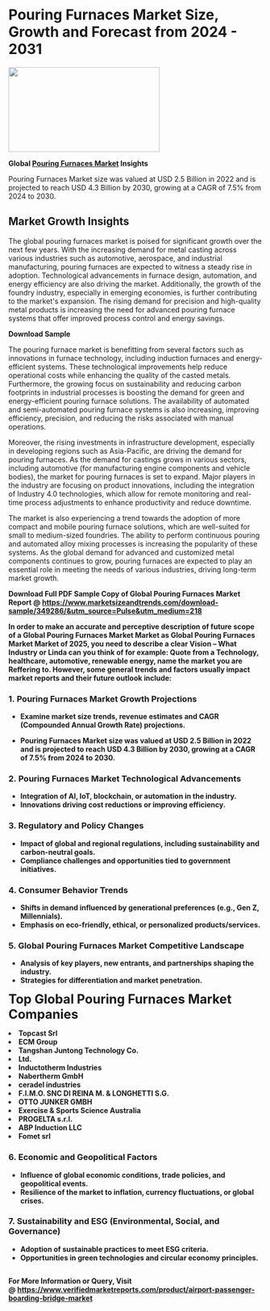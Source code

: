 <H1>Pouring Furnaces Market Size, Growth and Forecast from 2024 - 2031</H1><img class="aligncenter size-medium wp-image-584254" src="https://thirdeyenews.in/wp-content/uploads/2024/09/Global-Market-Research-300x168.jpeg" alt="" width="300" height="168" /><p><strong>Global&nbsp;<a href="https://www.marketsizeandtrends.com/download-sample/349286/&amp;utm_source=Pulse&amp;utm_medium=218">Pouring Furnaces Market</a> Insights</strong></p><p>Pouring Furnaces Market size was valued at USD 2.5 Billion in 2022 and is projected to reach USD 4.3 Billion by 2030, growing at a CAGR of 7.5% from 2024 to 2030.</p><p><h2>Market Growth Insights</h2> <p>The global pouring furnaces market is poised for significant growth over the next few years. With the increasing demand for metal casting across various industries such as automotive, aerospace, and industrial manufacturing, pouring furnaces are expected to witness a steady rise in adoption. Technological advancements in furnace design, automation, and energy efficiency are also driving the market. Additionally, the growth of the foundry industry, especially in emerging economies, is further contributing to the market's expansion. The rising demand for precision and high-quality metal products is increasing the need for advanced pouring furnace systems that offer improved process control and energy savings.</p> <p><strong>Download Sample</strong></p> <p>The pouring furnace market is benefitting from several factors such as innovations in furnace technology, including induction furnaces and energy-efficient systems. These technological improvements help reduce operational costs while enhancing the quality of the casted metals. Furthermore, the growing focus on sustainability and reducing carbon footprints in industrial processes is boosting the demand for green and energy-efficient pouring furnace solutions. The availability of automated and semi-automated pouring furnace systems is also increasing, improving efficiency, precision, and reducing the risks associated with manual operations.</p> <p>Moreover, the rising investments in infrastructure development, especially in developing regions such as Asia-Pacific, are driving the demand for pouring furnaces. As the demand for castings grows in various sectors, including automotive (for manufacturing engine components and vehicle bodies), the market for pouring furnaces is set to expand. Major players in the industry are focusing on product innovations, including the integration of Industry 4.0 technologies, which allow for remote monitoring and real-time process adjustments to enhance productivity and reduce downtime.</p> <p>The market is also experiencing a trend towards the adoption of more compact and mobile pouring furnace solutions, which are well-suited for small to medium-sized foundries. The ability to perform continuous pouring and automated alloy mixing processes is increasing the popularity of these systems. As the global demand for advanced and customized metal components continues to grow, pouring furnaces are expected to play an essential role in meeting the needs of various industries, driving long-term market growth.</p> <p><strong></p><p><span class=""><strong>Download Full PDF Sample Copy of Global Pouring Furnaces Market Report</strong> @ <a href="https://www.marketsizeandtrends.com/download-sample/349286/&amp;utm_source=Pulse&amp;utm_medium=218" target="_blank">https://www.marketsizeandtrends.com/download-sample/349286/&amp;utm_source=Pulse&amp;utm_medium=218</a></span></p><p>In order to make an accurate and perceptive description of future scope of a Global&nbsp;Pouring Furnaces Market Market as Global&nbsp;Pouring Furnaces Market Market of 2025, you need to describe a clear Vision &ndash; What Industry or Linda can you think of for example: Quote from a Technology, healthcare, automotive, renewable energy, name the market you are Reffering to. However, some general trends and factors usually impact market reports and their future outlook include:</p><h3>1.&nbsp;<strong>Pouring Furnaces Market Growth Projections</strong></h3><ul><li>Examine market size trends, revenue estimates and CAGR (Compounded Annual Growth Rate) projections.</li><li><p>Pouring Furnaces Market size was valued at USD 2.5 Billion in 2022 and is projected to reach USD 4.3 Billion by 2030, growing at a CAGR of 7.5% from 2024 to 2030.</p></li></ul><h3>2.&nbsp;<strong>Pouring Furnaces Market Technological Advancements</strong></h3><ul><li>Integration of AI, IoT, blockchain, or automation in the industry.</li><li>Innovations driving cost reductions or improving efficiency.</li></ul><h3>3.&nbsp;<strong>Regulatory and Policy Changes</strong></h3><ul><li>Impact of global and regional regulations, including sustainability and carbon-neutral goals.</li><li>Compliance challenges and opportunities tied to government initiatives.</li></ul><h3>4.&nbsp;<strong>Consumer Behavior Trends</strong></h3><ul><li>Shifts in demand influenced by generational preferences (e.g., Gen Z, Millennials).</li><li>Emphasis on eco-friendly, ethical, or personalized products/services.</li></ul><h3>5.&nbsp;<strong>Global Pouring Furnaces Market Competitive Landscape</strong></h3><ul><li>Analysis of key players, new entrants, and partnerships shaping the industry.</li><li>Strategies for differentiation and market penetration.</li></ul><p data-pm-slice="1 1 []"><span style="color: inherit; font-family: inherit; font-size: 25px;">Top Global Pouring Furnaces Market Companies</span></p><div class="" data-test-id=""><p><li>Topcast Srl</li><li> ECM Group</li><li> Tangshan Juntong Technology Co.</li><li> Ltd.</li><li> Inductotherm Industries</li><li> Nabertherm GmbH</li><li> ceradel industries</li><li> F.I.M.O. SNC DI REINA M. & LONGHETTI S.G.</li><li> OTTO JUNKER GMBH</li><li> Exercise & Sports Science Australia</li><li> PROGELTA s.r.l.</li><li> ABP Induction LLC</li><li> Fomet srl</li></p></div><h3>6.&nbsp;<strong>Economic and Geopolitical Factors</strong></h3><ul><li>Influence of global economic conditions, trade policies, and geopolitical events.</li><li>Resilience of the market to inflation, currency fluctuations, or global crises.</li></ul><h3>7.&nbsp;<strong>Sustainability and ESG (Environmental, Social, and Governance)</strong></h3><ul><li>Adoption of sustainable practices to meet ESG criteria.</li><li>Opportunities in green technologies and circular economy principles.</li></ul><h2><strong style="font-size: 14px;">For More Information or Query, Visit @&nbsp;</strong><a style="background-color: #ffffff; font-size: 14px;" href="https://www.marketsizeandtrends.com/report/pouring-furnaces-market/" target="_blank">https://www.verifiedmarketreports.com/product/airport-passenger-boarding-bridge-market</a></h2>
